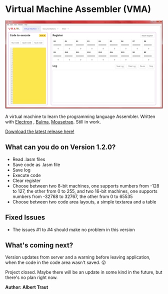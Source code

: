 # Virtual Machine Assembler (VMA)

![Example picture](https://raw.githubusercontent.com/AlTrAugsburg/virtual-machine-Assembler/master/assets/example.png)

A virtual machine to learn the programming language Assembler. Written with [Electron](https://electronjs.org "Electron homepage") , [Bulma](https://bulma.io), [Mousetrap](https://github.com/ccampbell/mousetrap). Still in work.

[Download the latest release here!](https://github.com/AlTrAugsburg/virtual-machine-Assembler/releases)

## What can you do on Version 1.2.0?

* Read .lasm files
* Save code as .lasm file
* Save log
* Execute code
* Clear register
* Choose between two 8-bit machines, one supports numbers from -128 to 127, the other from 0 to 255, and two 16-bit machines, one supports numbers from -32768 to 32767, the other from 0 to 65535
* Choose between two code area layouts, a simple textarea and a table

## Fixed Issues

* The issues #1 to #4 should make no problem in this version

## What's coming next?

Version updates from server and a warning before leaving application, when the code in the code area wasn't saved. :open_mouth:

Project closed. Maybe there will be an update in some kind in the future, but there's no plan right now.

**Author: Albert Traut**
